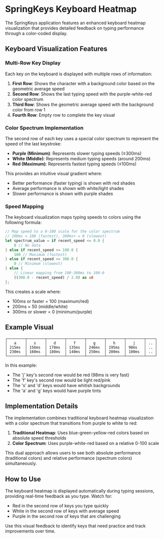 # SpringKeys Keyboard Heatmap

The SpringKeys application features an enhanced keyboard heatmap visualization that provides detailed feedback on typing performance through a color-coded display.

## Keyboard Visualization Features

### Multi-Row Key Display

Each key on the keyboard is displayed with multiple rows of information:

1. **First Row**: Shows the character with a background color based on the geometric average speed
2. **Second Row**: Shows the last typing speed with the purple-white-red color spectrum
3. **Third Row**: Shows the geometric average speed with the background color from row 1
4. **Fourth Row**: Empty row to complete the key visual

### Color Spectrum Implementation

The second row of each key uses a special color spectrum to represent the speed of the last keystroke:

- **Purple (Minimum)**: Represents slower typing speeds (≥300ms)
- **White (Middle)**: Represents medium typing speeds (around 200ms)
- **Red (Maximum)**: Represents fastest typing speeds (≤100ms)

This provides an intuitive visual gradient where:
- Better performance (faster typing) is shown with red shades
- Average performance is shown with white/light shades
- Slower performance is shown with purple shades

### Speed Mapping

The keyboard visualization maps typing speeds to colors using the following formula:

```rust
// Map speed to a 0-100 scale for the color spectrum
// 100ms = 100 (fastest), 300ms+ = 0 (slowest)
let spectrum_value = if recent_speed <= 0.0 {
    0 // No data
} else if recent_speed <= 100.0 {
    100 // Maximum (fastest)
} else if recent_speed >= 300.0 {
    0 // Minimum (slowest)
} else {
    // Linear mapping from 100-300ms to 100-0
    ((300.0 - recent_speed) / 2.0) as u8
};
```

This creates a scale where:
- 100ms or faster = 100 (maximum/red)
- 200ms = 50 (middle/white)
- 300ms or slower = 0 (minimum/purple)

## Example Visual

```
┌────────┬────────┬────────┬────────┬────────┬────────┬────────┬────┐
│   a    │   s    │   d    │   f    │   g    │   h    │   j    │ .. │
│ 215ms  │ 156ms  │ 178ms  │ 135ms  │ 246ms  │ 195ms  │ 98ms   │ .. │
│ 230ms  │ 160ms  │ 180ms  │ 140ms  │ 250ms  │ 200ms  │ 100ms  │ .. │
└────────┴────────┴────────┴────────┴────────┴────────┴────────┴────┘
```

In this example:
- The 'j' key's second row would be red (98ms is very fast)
- The 'f' key's second row would be light red/pink
- The 's' and 'd' keys would have whitish backgrounds
- The 'a' and 'g' keys would have purple tints

## Implementation Details

The implementation combines traditional keyboard heatmap visualization with a color spectrum that transitions from purple to white to red:

1. **Traditional Heatmap**: Uses blue-green-yellow-red colors based on absolute speed thresholds
2. **Color Spectrum**: Uses purple-white-red based on a relative 0-100 scale

This dual approach allows users to see both absolute performance (traditional colors) and relative performance (spectrum colors) simultaneously.

## How to Use

The keyboard heatmap is displayed automatically during typing sessions, providing real-time feedback as you type. Watch for:

- Red in the second row of keys you type quickly
- White in the second row of keys with average speed
- Purple in the second row of keys that are challenging

Use this visual feedback to identify keys that need practice and track improvements over time. 